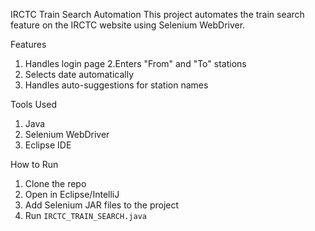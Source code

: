  IRCTC Train Search Automation 
This project automates the train search feature on the IRCTC website using Selenium WebDriver.

 Features
1. Handles login page
2.Enters "From" and "To" stations
3. Selects date automatically
4. Handles auto-suggestions for station names
 
Tools Used
1. Java
2. Selenium WebDriver
3. Eclipse IDE

How to Run
1. Clone the repo
2. Open in Eclipse/IntelliJ
3. Add Selenium JAR files to the project
4. Run `IRCTC_TRAIN_SEARCH.java`
